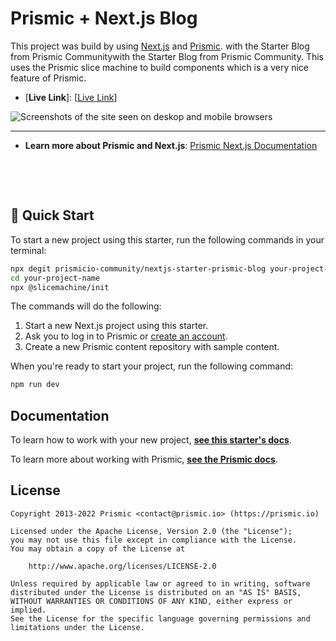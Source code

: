 # Prismic + Next.js Blog

This project was build by using [Next.js][nextjs] and [Prismic][prismic]. with the Starter Blog from Prismic Communitywith the Starter Blog from Prismic Community. This uses the Prismic slice machine to build components which is a very nice feature of Prismic.

- [**Live Link**]: [[Live Link](https://prismic-blog-asaasgeirs.vercel.app/)]

<img src="https://user-images.githubusercontent.com/8601064/163122284-5b80a81e-a4fd-482e-9bd5-99b22f61175f.png" alt="Screenshots of the site seen on deskop and mobile browsers" />

---------------------------------------------------------------


- **Learn more about Prismic and Next.js**: [Prismic Next.js Documentation][prismic-docs]

&nbsp;


&nbsp;

## 🚀 Quick Start

To start a new project using this starter, run the following commands in your terminal:

```sh
npx degit prismicio-community/nextjs-starter-prismic-blog your-project-name
cd your-project-name
npx @slicemachine/init
```

The commands will do the following:

1. Start a new Next.js project using this starter.
2. Ask you to log in to Prismic or [create an account][prismic-sign-up].
3. Create a new Prismic content repository with sample content.

When you're ready to start your project, run the following command:

```sh
npm run dev
```

## Documentation

To learn how to work with your new project, [**see this starter's docs**][starter-docs].

To learn more about working with Prismic, [**see the Prismic docs**][prismic-docs].

## License

```
Copyright 2013-2022 Prismic <contact@prismic.io> (https://prismic.io)

Licensed under the Apache License, Version 2.0 (the "License");
you may not use this file except in compliance with the License.
You may obtain a copy of the License at

    http://www.apache.org/licenses/LICENSE-2.0

Unless required by applicable law or agreed to in writing, software
distributed under the License is distributed on an "AS IS" BASIS,
WITHOUT WARRANTIES OR CONDITIONS OF ANY KIND, either express or implied.
See the License for the specific language governing permissions and
limitations under the License.
```

[prismic]: https://prismic.io/
[prismic-docs]: https://prismic.io/docs/technologies/nextjs
[prismic-sign-up]: https://prismic.io/dashboard/signup
[starter-docs]: ./docs/README.md
[nextjs]: https://nextjs.org/
[live-demo]: https://nextjs-starter-prismic-blog.vercel.app/

